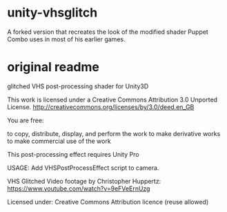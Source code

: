 # unity-vhsglitch

A forked version that recreates the look of the modified shader Puppet Combo uses in most of his earlier games.

# original readme

glitched VHS post-processing shader for Unity3D

This work is licensed under a Creative Commons Attribution 3.0 Unported License.
http://creativecommons.org/licenses/by/3.0/deed.en_GB

You are free:

to copy, distribute, display, and perform the work
to make derivative works
to make commercial use of the work

This post-processing effect requires Unity Pro

USAGE:
Add VHSPostProcessEffect script to camera.

VHS Glitched Video footage by Christopher Huppertz:
https://www.youtube.com/watch?v=9eFVeErnUzg

Licensed under: Creative Commons Attribution licence (reuse allowed)
